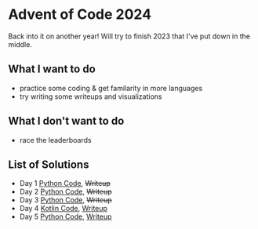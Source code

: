 # Advent of Code 2024

Back into it on another year! Will try to finish 2023 that I've put down in the middle.

## What I want to do

- practice some coding & get familarity in more languages
- try writing some writeups and visualizations

## What I don't want to do

- race the leaderboards

## List of Solutions

- Day 1 [Python Code](/advent_of_code/2024/code/day1.py), ~~Writeup~~
- Day 2 [Python Code](/advent_of_code/2024/code/day2.py), ~~Writeup~~
- Day 3 [Python Code](/advent_of_code/2024/code/day3.py), ~~Writeup~~
- Day 4 [Kotlin Code](/advent_of_code/2024/code/day4.kt), [Writeup](/advent_of_code/2024/writeup/day4_writeup.md)
- Day 5 [Python Code](/advent_of_code/2024/code/day5.py), [Writeup](/advent_of_code/2024/writeup/day5_writeup.md)
